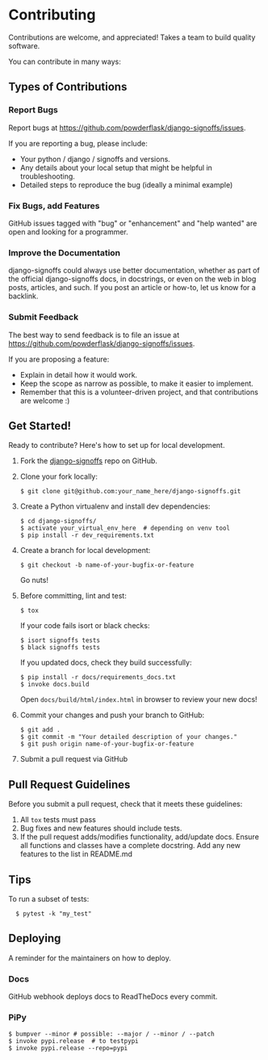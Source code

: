 # Contributing

Contributions are welcome, and appreciated! 
Takes a team to build quality software.

You can contribute in many ways:

## Types of Contributions

### Report Bugs

Report bugs at https://github.com/powderflask/django-signoffs/issues.

If you are reporting a bug, please include:

-   Your python / django / signoffs and versions.
-   Any details about your local setup that might be helpful in troubleshooting.
-   Detailed steps to reproduce the bug (ideally a minimal example)

### Fix Bugs, add Features

GitHub issues tagged with "bug" or "enhancement" and "help
wanted" are open and looking for a programmer.

### Improve the Documentation

django-signoffs could always use better documentation, whether as part of the
official django-signoffs docs, in docstrings, or even on the web in blog posts,
articles, and such.  If you post an article or how-to, let us know for a backlink.

### Submit Feedback

The best way to send feedback is to file an issue at https://github.com/powderflask/django-signoffs/issues.

If you are proposing a feature:

  - Explain in detail how it would work.
  - Keep the scope as narrow as possible, to make it easier to implement. 
  - Remember that this is a volunteer-driven project, and that contributions
    are welcome :)

## Get Started!

Ready to contribute? Here's how to set up for local development.

1.  Fork the [django-signoffs](https://github.com/powderflask/django-signoffs) repo on GitHub.

2.  Clone your fork locally:

    ``` shell
    $ git clone git@github.com:your_name_here/django-signoffs.git
    ```

3.  Create a Python virtualenv and install dev dependencies:

    ``` shell
    $ cd django-signoffs/
    $ activate your_virtual_env_here  # depending on venv tool
    $ pip install -r dev_requirements.txt
    ```

4.  Create a branch for local development:

    ``` shell
    $ git checkout -b name-of-your-bugfix-or-feature
    ```

    Go nuts!

5.  Before committing, lint and test:

    ``` shell
    $ tox
    ```

    If your code fails isort or black checks:
    ``` shell
    $ isort signoffs tests
    $ black signoffs tests
    ```
    
    If you updated docs, check they build successfully:
    ``` shell
    $ pip install -r docs/requirements_docs.txt
    $ invoke docs.build
    ```
    Open `docs/build/html/index.html` in browser to review your new docs!
    
6.  Commit your changes and push your branch to GitHub:

    ``` shell
    $ git add .
    $ git commit -m "Your detailed description of your changes."
    $ git push origin name-of-your-bugfix-or-feature
    ```
    
7.  Submit a pull request via GitHub

## Pull Request Guidelines

Before you submit a pull request, check that it meets these guidelines:

1. All `tox` tests must pass
2. Bug fixes and new features should include tests.
3. If the pull request adds/modifies functionality, add/update docs. 
    Ensure all functions and classes have a complete docstring.
    Add any new features to the list in README.md

## Tips

To run a subset of tests:

``` shell
  $ pytest -k "my_test"
```

## Deploying

A reminder for the maintainers on how to deploy.

### Docs
GitHub webhook deploys docs to ReadTheDocs every commit.

### PiPy
``` shell
$ bumpver --minor # possible: --major / --minor / --patch
$ invoke pypi.release  # to testpypi
$ invoke pypi.release --repo=pypi
```

